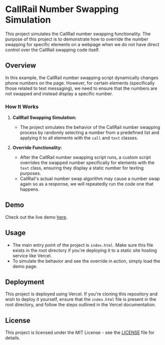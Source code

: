 # CallRail Number Swapping Simulation

This project simulates the CallRail number swapping functionality. The purpose of this project is to demonstrate how to override the number swapping for specific elements on a webpage when we do not have direct control over the CallRail swapping code itself.

## Overview

In this example, the CallRail number swapping script dynamically changes phone numbers on the page. However, for certain elements (specifically those related to text messaging), we need to ensure that the numbers are not swapped and instead display a specific number.

### How It Works

1. **CallRail Swapping Simulation:**

   - The project simulates the behavior of the CallRail number swapping process by randomly selecting a number from a predefined list and applying it to all elements with the `call` and `text` classes.

2. **Override Functionality:**
   - After the CallRail number swapping script runs, a custom script overrides the swapped number specifically for elements with the `text` class, ensuring they display a static number for texting purposes.
   - CallRail's actual number swap algorithm may cause a number swap again so as a response, we will repeatedly run the code one that happens.

## Demo

Check out the live demo [here](https://call-swapping-exempt.vercel.app/).

## Usage

- The main entry point of the project is `index.html`. Make sure this file exists in the root directory if you're deploying it to a static site hosting service like Vercel.
- To simulate the behavior and see the override in action, simply load the demo page.

## Deployment

This project is deployed using Vercel. If you're cloning this repository and wish to deploy it yourself, ensure that the `index.html` file is present in the root directory, and follow the steps outlined in the Vercel documentation.

## License

This project is licensed under the MIT License - see the [LICENSE](LICENSE) file for details.
